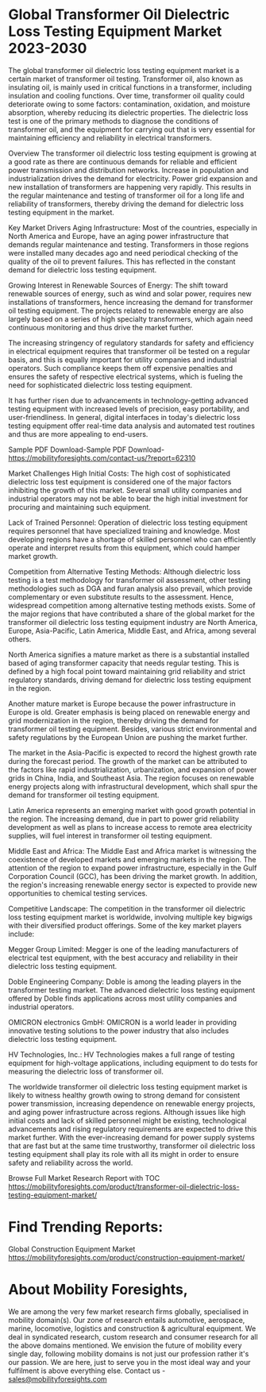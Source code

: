 # Global Transformer Oil Dielectric Loss Testing Equipment Market 2023-2030
The global transformer oil dielectric loss testing equipment market is a certain market of transformer oil testing. Transformer oil, also known as insulating oil, is mainly used in critical functions in a transformer, including insulation and cooling functions. Over time, transformer oil quality could deteriorate owing to some factors: contamination, oxidation, and moisture absorption, whereby reducing its dielectric properties. The dielectric loss test is one of the primary methods to diagnose the conditions of transformer oil, and the equipment for carrying out that is very essential for maintaining efficiency and reliability in electrical transformers.

Overview
The transformer oil dielectric loss testing equipment is growing at a good rate as there are continuous demands for reliable and efficient power transmission and distribution networks. Increase in population and industrialization drives the demand for electricity. Power grid expansion and new installation of transformers are happening very rapidly. This results in the regular maintenance and testing of transformer oil for a long life and reliability of transformers, thereby driving the demand for dielectric loss testing equipment in the market.

Key Market Drivers
Aging Infrastructure: Most of the countries, especially in North America and Europe, have an aging power infrastructure that demands regular maintenance and testing. Transformers in those regions were installed many decades ago and need periodical checking of the quality of the oil to prevent failures. This has reflected in the constant demand for dielectric loss testing equipment.

Growing Interest in Renewable Sources of Energy: The shift toward renewable sources of energy, such as wind and solar power, requires new installations of transformers, hence increasing the demand for transformer oil testing equipment. The projects related to renewable energy are also largely based on a series of high specialty transformers, which again need continuous monitoring and thus drive the market further.

The increasing stringency of regulatory standards for safety and efficiency in electrical equipment requires that transformer oil be tested on a regular basis, and this is equally important for utility companies and industrial operators. Such compliance keeps them off expensive penalties and ensures the safety of respective electrical systems, which is fueling the need for sophisticated dielectric loss testing equipment.

It has further risen due to advancements in technology-getting advanced testing equipment with increased levels of precision, easy portability, and user-friendliness. In general, digital interfaces in today's dielectric loss testing equipment offer real-time data analysis and automated test routines and thus are more appealing to end-users.

Sample PDF Download-Sample PDF Download- https://mobilityforesights.com/contact-us/?report=62310



Market Challenges
High Initial Costs: The high cost of sophisticated dielectric loss test equipment is considered one of the major factors inhibiting the growth of this market. Several small utility companies and industrial operators may not be able to bear the high initial investment for procuring and maintaining such equipment.

Lack of Trained Personnel: Operation of dielectric loss testing equipment requires personnel that have specialized training and knowledge. Most developing regions have a shortage of skilled personnel who can efficiently operate and interpret results from this equipment, which could hamper market growth.

Competition from Alternative Testing Methods: Although dielectric loss testing is a test methodology for transformer oil assessment, other testing methodologies such as DGA and furan analysis also prevail, which provide complementary or even substitute results to the assessment. Hence, widespread competition among alternative testing methods exists.
Some of the major regions that have contributed a share of the global market for the transformer oil dielectric loss testing equipment industry are North America, Europe, Asia-Pacific, Latin America, Middle East, and Africa, among several others.

North America signifies a mature market as there is a substantial installed based of aging transformer capacity that needs regular testing. This is defined by a high focal point toward maintaining grid reliability and strict regulatory standards, driving demand for dielectric loss testing equipment in the region.

Another mature market is Europe because the power infrastructure in Europe is old. Greater emphasis is being placed on renewable energy and grid modernization in the region, thereby driving the demand for transformer oil testing equipment. Besides, various strict environmental and safety regulations by the European Union are pushing the market further.

The market in the Asia-Pacific is expected to record the highest growth rate during the forecast period. The growth of the market can be attributed to the factors like rapid industrialization, urbanization, and expansion of power grids in China, India, and Southeast Asia. The region focuses on renewable energy projects along with infrastructural development, which shall spur the demand for transformer oil testing equipment.

Latin America represents an emerging market with good growth potential in the region. The increasing demand, due in part to power grid reliability development as well as plans to increase access to remote area electricity supplies, will fuel interest in transformer oil testing equipment.

Middle East and Africa: The Middle East and Africa market is witnessing the coexistence of developed markets and emerging markets in the region. The attention of the region to expand power infrastructure, especially in the Gulf Corporation Council (GCC), has been driving the market growth. In addition, the region's increasing renewable energy sector is expected to provide new opportunities to chemical testing services.

Competitive Landscape:
The competition in the transformer oil dielectric loss testing equipment market is worldwide, involving multiple key bigwigs with their diversified product offerings. Some of the key market players include:

Megger Group Limited: Megger is one of the leading manufacturers of electrical test equipment, with the best accuracy and reliability in their dielectric loss testing equipment.

Doble Engineering Company: Doble is among the leading players in the transformer testing market. The advanced dielectric loss testing equipment offered by Doble finds applications across most utility companies and industrial operators.

OMICRON electronics GmbH: OMICRON is a world leader in providing innovative testing solutions to the power industry that also includes dielectric loss testing equipment.

HV Technologies, Inc.: HV Technologies makes a full range of testing equipment for high-voltage applications, including equipment to do tests for measuring the dielectric loss of transformer oil.

The worldwide transformer oil dielectric loss testing equipment market is likely to witness healthy growth owing to strong demand for consistent power transmission, increasing dependence on renewable energy projects, and aging power infrastructure across regions. Although issues like high initial costs and lack of skilled personnel might be existing, technological advancements and rising regulatory requirements are expected to drive this market further. With the ever-increasing demand for power supply systems that are fast but at the same time trustworthy, transformer oil dielectric loss testing equipment shall play its role with all its might in order to ensure safety and reliability across the world.


Browse Full Market Research Report with TOC
https://mobilityforesights.com/product/transformer-oil-dielectric-loss-testing-equipment-market/






# Find Trending Reports:
Global Construction Equipment Market https://mobilityforesights.com/product/construction-equipment-market/

# About Mobility Foresights,
We are among the very few market research firms globally, specialised in mobility domain(s). Our zone of research entails automotive, aerospace, marine, locomotive, logistics and construction & agricultural equipment. We deal in syndicated research, custom research and consumer research for all the above domains mentioned.
We envision the future of mobility every single day, following mobility domains is not just our profession rather it's our passion. We are here, just to serve you in the most ideal way and your fulfilment is above everything else. Contact us -  sales@mobilityforesights.com 





